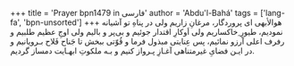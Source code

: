 +++
title = 'Prayer bpn1479 in فارسی'
author = 'Abdu'l-Bahá'
tags = ['lang-fa', 'bpn-unsorted']
+++
هوالأبهی
ای پروردگار، مرغانِ زاریم ولی در پناهِ تو آشیانه نمودیم، طیورِ ِخاکساریم ولی اَوکارِ اقتدار جوئیم و بی‌پر و بالیم ولی اوجِ عظیم طلبیم و رفرف اعلی آرزو نمائیم، پس عِنایتی مبذول فرما و قُوّتی ببخش تا جَناح فَلاح بـرویانیم و در ایـن فضایِ غیرمتناهی آغـازِ پـرواز کنیم و بـه ملکوتِ ابهـایت دمساز گردیم.
